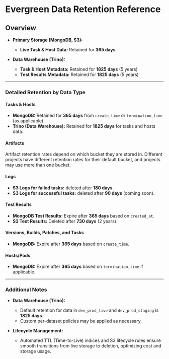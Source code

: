 # Evergreen Data Retention Reference

## Overview

- **Primary Storage (MongoDB, S3):**

  - **Live Task & Host Data:** Retained for **365 days**

- **Data Warehouse (Trino):**
  - **Task & Host Metadata:** Retained for **1825 days** (5 years)
  - **Test Results Metadata:** Retained for **1825 days** (5 years)

---

### Detailed Retention by Data Type

#### Tasks & Hosts

- **MongoDB:** Retained for **365 days** from `create_time` or `termination_time` (as applicable).
- **Trino (Data Warehouse):** Retained for **1825 days** for tasks and hosts data.

#### Artifacts

Artifact retention rates depend on which bucket they are stored in. Different projects have different retention rates for their default bucket, and projects may use more than one bucket.

#### Logs

- **S3 Logs for failed tasks:** deleted after **180 days**.
- **S3 Logs for successful tasks:** deleted after **90 days** (coming soon).

#### Test Results

- **MongoDB Test Results:** Expire after **365 days** based on `created_at`.
- **S3 Test Results:** Deleted after **730 days** (2 years).

#### Versions, Builds, Patches, and Tasks

- **MongoDB:** Expire after **365 days** based on `create_time`.

#### Hosts/Pods

- **MongoDB:** Expire after **365 days** based on `termination_time` if applicable.

---

### Additional Notes

- **Data Warehouse (Trino):**

  - Default retention for data in `dev_prod_live` and `dev_prod_staging` is **1825 days**.
  - Custom per-dataset policies may be applied as necessary.

- **Lifecycle Management:**
  - Automated TTL (Time-to-Live) indices and S3 lifecycle rules ensure smooth transitions from live storage to deletion, optimizing cost and storage usage.

